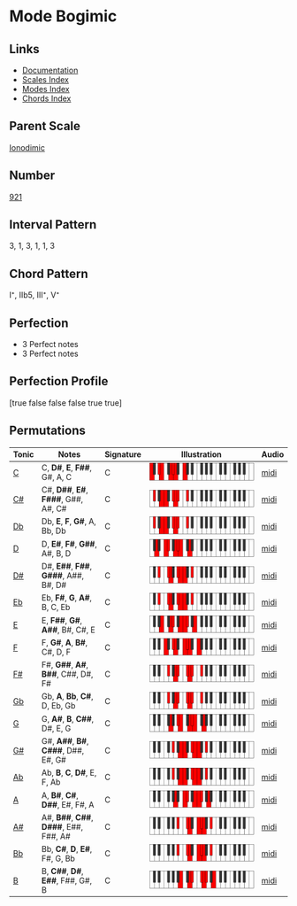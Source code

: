 # Mode Bogimic

## Links

- [Documentation](README.md)
- [Scales Index](Scales.md)
- [Modes Index](Modes.md)
- [Chords Index](Chords.md)

## Parent Scale

[Ionodimic](ScaleIonodimic.md)

## Number

[921](https://ianring.com/musictheory/scales/921)

## Interval Pattern

3, 1, 3, 1, 1, 3

## Chord Pattern

I⁺, IIb5, III⁺, V⁺

## Perfection

- 3 Perfect notes
- 3 Perfect notes

## Perfection Profile

[true false false false true true]

## Permutations

| Tonic | Notes | Signature | Illustration | Audio |
|-------|-------|-----------|--------------|-------|
| [C](ModeCNaturalBogimic.md) | C, **D#**, **E**, **F##**, G#, A, C | C | ![CNaturalBogimic](ModeCNaturalBogimic.png) | [midi](https://github.com/edipermadi/music/blob/main/docs/ModeCNaturalBogimic.mid?raw=true) |
| [C#](ModeCSharpBogimic.md) | C#, **D##**, **E#**, **F###**, G##, A#, C# | C | ![CSharpBogimic](ModeCSharpBogimic.png) | [midi](https://github.com/edipermadi/music/blob/main/docs/ModeCSharpBogimic.mid?raw=true) |
| [Db](ModeDFlatBogimic.md) | Db, **E**, **F**, **G#**, A, Bb, Db | C | ![DFlatBogimic](ModeDFlatBogimic.png) | [midi](https://github.com/edipermadi/music/blob/main/docs/ModeDFlatBogimic.mid?raw=true) |
| [D](ModeDNaturalBogimic.md) | D, **E#**, **F#**, **G##**, A#, B, D | C | ![DNaturalBogimic](ModeDNaturalBogimic.png) | [midi](https://github.com/edipermadi/music/blob/main/docs/ModeDNaturalBogimic.mid?raw=true) |
| [D#](ModeDSharpBogimic.md) | D#, **E##**, **F##**, **G###**, A##, B#, D# | C | ![DSharpBogimic](ModeDSharpBogimic.png) | [midi](https://github.com/edipermadi/music/blob/main/docs/ModeDSharpBogimic.mid?raw=true) |
| [Eb](ModeEFlatBogimic.md) | Eb, **F#**, **G**, **A#**, B, C, Eb | C | ![EFlatBogimic](ModeEFlatBogimic.png) | [midi](https://github.com/edipermadi/music/blob/main/docs/ModeEFlatBogimic.mid?raw=true) |
| [E](ModeENaturalBogimic.md) | E, **F##**, **G#**, **A##**, B#, C#, E | C | ![ENaturalBogimic](ModeENaturalBogimic.png) | [midi](https://github.com/edipermadi/music/blob/main/docs/ModeENaturalBogimic.mid?raw=true) |
| [F](ModeFNaturalBogimic.md) | F, **G#**, **A**, **B#**, C#, D, F | C | ![FNaturalBogimic](ModeFNaturalBogimic.png) | [midi](https://github.com/edipermadi/music/blob/main/docs/ModeFNaturalBogimic.mid?raw=true) |
| [F#](ModeFSharpBogimic.md) | F#, **G##**, **A#**, **B##**, C##, D#, F# | C | ![FSharpBogimic](ModeFSharpBogimic.png) | [midi](https://github.com/edipermadi/music/blob/main/docs/ModeFSharpBogimic.mid?raw=true) |
| [Gb](ModeGFlatBogimic.md) | Gb, **A**, **Bb**, **C#**, D, Eb, Gb | C | ![GFlatBogimic](ModeGFlatBogimic.png) | [midi](https://github.com/edipermadi/music/blob/main/docs/ModeGFlatBogimic.mid?raw=true) |
| [G](ModeGNaturalBogimic.md) | G, **A#**, **B**, **C##**, D#, E, G | C | ![GNaturalBogimic](ModeGNaturalBogimic.png) | [midi](https://github.com/edipermadi/music/blob/main/docs/ModeGNaturalBogimic.mid?raw=true) |
| [G#](ModeGSharpBogimic.md) | G#, **A##**, **B#**, **C###**, D##, E#, G# | C | ![GSharpBogimic](ModeGSharpBogimic.png) | [midi](https://github.com/edipermadi/music/blob/main/docs/ModeGSharpBogimic.mid?raw=true) |
| [Ab](ModeAFlatBogimic.md) | Ab, **B**, **C**, **D#**, E, F, Ab | C | ![AFlatBogimic](ModeAFlatBogimic.png) | [midi](https://github.com/edipermadi/music/blob/main/docs/ModeAFlatBogimic.mid?raw=true) |
| [A](ModeANaturalBogimic.md) | A, **B#**, **C#**, **D##**, E#, F#, A | C | ![ANaturalBogimic](ModeANaturalBogimic.png) | [midi](https://github.com/edipermadi/music/blob/main/docs/ModeANaturalBogimic.mid?raw=true) |
| [A#](ModeASharpBogimic.md) | A#, **B##**, **C##**, **D###**, E##, F##, A# | C | ![ASharpBogimic](ModeASharpBogimic.png) | [midi](https://github.com/edipermadi/music/blob/main/docs/ModeASharpBogimic.mid?raw=true) |
| [Bb](ModeBFlatBogimic.md) | Bb, **C#**, **D**, **E#**, F#, G, Bb | C | ![BFlatBogimic](ModeBFlatBogimic.png) | [midi](https://github.com/edipermadi/music/blob/main/docs/ModeBFlatBogimic.mid?raw=true) |
| [B](ModeBNaturalBogimic.md) | B, **C##**, **D#**, **E##**, F##, G#, B | C | ![BNaturalBogimic](ModeBNaturalBogimic.png) | [midi](https://github.com/edipermadi/music/blob/main/docs/ModeBNaturalBogimic.mid?raw=true) |
